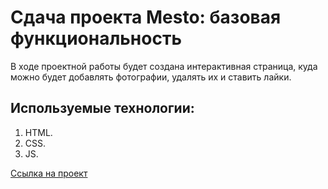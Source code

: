# Сдача проекта Mesto: базовая функциональность

В ходе проектной работы будет создана интерактивная страница, куда можно будет добавлять фотографии, удалять их и ставить лайки.

## Используемые технологии:
1. HTML.
2. CSS.
3. JS.

[Ссылка на проект](https://tltelf.github.io/mesto/)